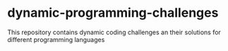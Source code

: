 # dynamic-programming-challenges
This repository contains dynamic coding challenges an their solutions for different programming languages
